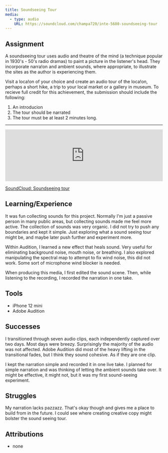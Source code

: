 ```yaml
---
title: Soundseeing Tour
media:
  - type: audio
    URL: https://soundcloud.com/champa720/inte-5680-soundseeing-tour
---
```


## Assignment

A soundseeing tour uses audio and theatre of the mind (a technique popular in 1930's - 50's radio dramas) to paint a picture in the listener's head. They incorporate narra!on and ambient sounds, where appropriate, to illustrate the sites as the author is experiencing them.

Visit a loca!on of your choice and create an audio tour of the loca!on, perhaps a short hike, a trip to your local market or a gallery in museum. To recieve full credit for this achievement, the submission should include the following:

  1. An introducion
  2. The tour should be narrated
  3. The tour must be at least 2 minutes long.

***

<iframe width="100%" height="166" scrolling="no" frameborder="no" allow="autoplay" src="https://w.soundcloud.com/player/?url=https%3A//api.soundcloud.com/tracks/1032313807&color=%23ff5500&auto_play=false&hide_related=false&show_comments=true&show_user=true&show_reposts=false&show_teaser=true"></iframe>

[SoundCloud: Soundseeing tour](https://soundcloud.com/champa720/inte-5680-soundseeing-tour)

## Learning/Experience

It was fun collecting sounds for this project. Normally I'm just a passive person in many public areas, but collecting sounds made me feel more active. The collection of sounds was very organic. I did not try to push any boundaries and kept it simple. Just exploring what a sound seeing tour might be, and maybe later push further and experiment more.

Within Audition, I learned a new effect that heals sound. Very useful for eliminating background noise, mouth noise, or breathing. I also explored manipulating the spectral map to attempt to fix wind noise, this did not work. Some sort of microphone wind blocker is needed.

When producing this media, I first edited the sound scene. Then, while listening to the recording, I recorded the narration in one take.

## Tools

- iPhone 12 mini
- Adobe Audition

## Successes

I transitioned through seven audio clips, each independently captured over two days. Most days were breezy. Surprisingly the majority of the audio was not affected. Adobe Audition did most of the heavy lifting in the transitional fades, but I think they sound cohesive. As if they are one clip.

I kept the narration simple and recorded it in one live take. I planned for simple narration and was thinking of letting the ambient sounds take over. It might be effective, it might not, but it was my first sound-seeing experiment.

## Struggles

My narration lacks pazzazz. That's okay though and gives me a place to build from in the future. I could see where creating creative copy might bolster the sound seeing tour.

## Attributions

- none
